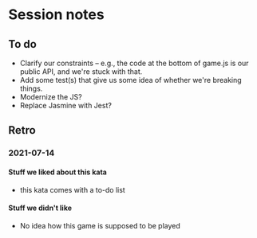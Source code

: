 # Session notes

## To do

- Clarify our constraints – e.g., the code at the bottom of game.js is our public API, and we're stuck with that.
- Add some test(s) that give us some idea of whether we're breaking things.
- Modernize the JS?
- Replace Jasmine with Jest?

## Retro

### 2021-07-14

#### Stuff we liked about this kata

- this kata comes with a to-do list

#### Stuff we didn't like

- No idea how this game is supposed to be played

